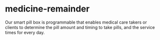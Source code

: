 # medicine-remainder

Our smart pill box is programmable that enables medical care takers or clients to determine the pill amount and timing to take pills, and the service times for every day.
